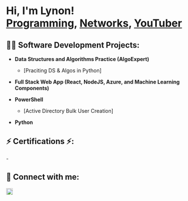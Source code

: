 <h1>Hi, I'm Lynon! <br/><a href="">Programming</a>, <a href="">Networks</a>, <a href="">YouTuber</a></h1>

<h2>👨‍💻 Software Development Projects:</h2>

- <b>Data Structures and Algorithms Practice (AlgoExpert)</b>
  - [Praciting DS & Algos in Python]
- <b>Full Stack Web App (React, NodeJS, Azure, and Machine Learning Components)</b>
  
- <b>PowerShell</b>
  - [Active Directory Bulk User Creation]
  
- <b>Python</b>
<h2> ⚡ Certifications ⚡: </h2>
-
  

<h2> 🤳 Connect with me:</h2>

[<img align="left" alt="Lynonsmith | LinkedIn" width="18px" src="https://www.linkedin.com/in/lynon-smith/" />][linkedin]

[linkedin]: https://www.linkedin.com/in/lynon-smith/

<!--
Here are some ideas to get you started:

- 🔭 I’m currently working on ...
- 🌱 I’m currently learning ...
- 👯 I’m looking to collaborate on ...
- 🤔 I’m looking for help with ...
- 💬 Ask me about ...
- 📫 How to reach me: ...
- 😄 Pronouns: ...
- ⚡ Fun fact: ...
-->

